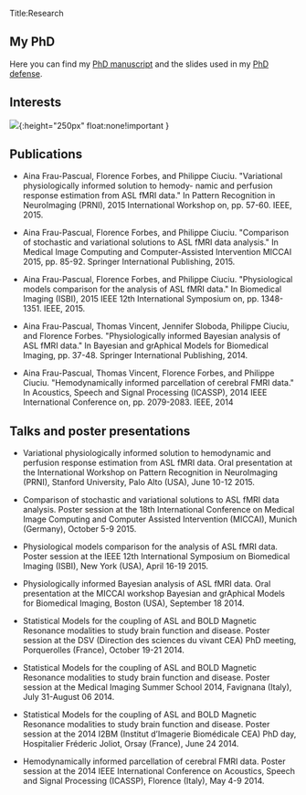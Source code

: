 Title:Research

## My PhD

Here you can find my [PhD manuscript](./../files/Thesis_AFrauPascual.pdf) and the slides used in my [PhD defense](./../files/thesis.pdf).

## Interests
![]({filename}/images/research_interests.png){:height="250px" float:none!important }

## Publications

* Aina Frau-Pascual, Florence Forbes, and Philippe Ciuciu. "Variational physiologically informed solution to hemody-
namic and perfusion response estimation from ASL fMRI data." In Pattern Recognition in NeuroImaging (PRNI),
2015 International Workshop on, pp. 57-60. IEEE, 2015.

* Aina Frau-Pascual, Florence Forbes, and Philippe Ciuciu. "Comparison of stochastic and variational solutions to ASL
fMRI data analysis." In Medical Image Computing and Computer-Assisted Intervention MICCAI 2015, pp. 85-92.
Springer International Publishing, 2015.

* Aina Frau-Pascual, Florence Forbes, and Philippe Ciuciu. "Physiological models comparison for the analysis of ASL
fMRI data." In Biomedical Imaging (ISBI), 2015 IEEE 12th International Symposium on, pp. 1348-1351. IEEE, 2015.

* Aina Frau-Pascual, Thomas Vincent, Jennifer Sloboda, Philippe Ciuciu, and Florence Forbes. "Physiologically informed
Bayesian analysis of ASL fMRI data." In Bayesian and grAphical Models for Biomedical Imaging, pp. 37-48. Springer
International Publishing, 2014.

* Aina Frau-Pascual, Thomas Vincent, Florence Forbes, and Philippe Ciuciu. "Hemodynamically informed parcellation
of cerebral FMRI data." In Acoustics, Speech and Signal Processing (ICASSP), 2014 IEEE International Conference
on, pp. 2079-2083. IEEE, 2014


## Talks and poster presentations

* Variational physiologically informed solution to hemodynamic and perfusion response estimation from ASL fMRI data. Oral presentation at the International Workshop on Pattern Recognition in NeuroImaging (PRNI), Stanford University, Palo Alto (USA), June 10-12 2015.

* Comparison of stochastic and variational solutions to ASL fMRI data analysis. Poster session at the 18th International Conference on Medical Image Computing and Computer Assisted Intervention (MICCAI), Munich (Germany), October 5-9 2015.

* Physiological models comparison for the analysis of ASL fMRI data. Poster session at the IEEE 12th International Symposium on Biomedical Imaging (ISBI), New York (USA), April 16-19 2015.

* Physiologically informed Bayesian analysis of ASL fMRI data. Oral presentation at the MICCAI workshop Bayesian and grAphical Models for Biomedical Imaging, Boston (USA), September 18 2014.

* Statistical Models for the coupling of ASL and BOLD Magnetic Resonance modalities to study brain function and disease. Poster session at the DSV (Direction des sciences du vivant CEA) PhD meeting, Porquerolles (France), October 19-21 2014.

* Statistical Models for the coupling of ASL and BOLD Magnetic Resonance modalities to study brain function and disease. Poster session at the Medical Imaging Summer School 2014, Favignana (Italy), July 31-August 06 2014.

* Statistical Models for the coupling of ASL and BOLD Magnetic Resonance modalities to study brain function and disease. Poster session at the 2014 I2BM (Institut d’Imagerie Biomédicale CEA) PhD day, Hospitalier Fréderic Joliot, Orsay (France), June 24 2014.

* Hemodynamically informed parcellation of cerebral FMRI data. Poster session at the 2014 IEEE International Conference on Acoustics, Speech and Signal Processing (ICASSP), Florence (Italy), May 4-9 2014.



